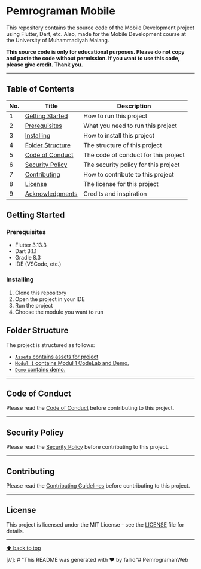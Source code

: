 ﻿# Pemrograman Mobile

This repository contains the source code of the Mobile Development project using Flutter, Dart, etc. Also, made for the Mobile Development course at the University of Muhammadiyah Malang.

<b>This source code is only for educational purposes. Please do not copy and paste the code without permission. If you want to use this code, please give credit. Thank you.</b>

---

## Table of Contents

| No. | Title                                 | Description                          |
| --- | ------------------------------------- | ------------------------------------ |
| 1   | [Getting Started](#getting-started)   | How to run this project              |
| 2   | [Prerequisites](#prerequisites)       | What you need to run this project    |
| 3   | [Installing](#installing)             | How to install this project          |
| 4   | [Folder Structure](#folder-structure) | The structure of this project        |
| 5   | [Code of Conduct](#code-of-conduct)   | The code of conduct for this project |
| 6   | [Security Policy](#security-policy)   | The security policy for this project |
| 7   | [Contributing](#contributing)         | How to contribute to this project    |
| 8   | [License](#license)                   | The license for this project         |
| 9   | [Acknowledgments](#acknowledgments)   | Credits and inspiration              |

## Getting Started

### Prerequisites

- Flutter 3.13.3
- Dart 3.1.1
- Gradle 8.3
- IDE (VSCode, etc.)

### Installing

1. Clone this repository
2. Open the project in your IDE
3. Run the project
4. Choose the module you want to run

## Folder Structure

The project is structured as follows:

- [`Assets` contains assets for project](https://github.com/Fallid/Pemrograman-Mobile/tree/main/Assets)
- [`Modul 1` contains Modul 1 CodeLab and Demo.](https://github.com/Fallid/Pemrograman-Mobile/tree/main/Modul%201)
- [`Demo` contains demo.](https://github.com/Fallid/PemrogramanWeb/tree/main/Demo)

---

## Code of Conduct

Please read the [Code of Conduct]() before contributing to this project.

---

## Security Policy

Please read the [Security Policy]() before contributing to this project.

---

## Contributing

Please read the [Contributing Guidelines]() before contributing to this project.

---

## License

This project is licensed under the MIT License - see the [LICENSE](https://github.com/Fallid/Pemrograman-Mobile/blob/main/LICENSE) file for details.

---

<!-- ## Acknowledgments -->

[⬆ back to top](#table-of-contents)

[//]: # "This README was generated with ❤️ by fallid"# PemrogramanWeb
